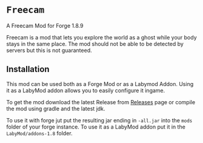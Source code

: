 # `Freecam`
A Freecam Mod for Forge 1.8.9

Freecam is a mod that lets you explore the world as a ghost while your body stays in the same place. The mod should not be able to be detected by servers but this is not guaranteed.

## Installation

This mod can be used both as a Forge Mod or as a Labymod Addon. Using it as a LabyMod addon allows you to easily configure it ingame.

To get the mod download the latest Release from [Releases](https://github.com/Duckulus/Freecam-1.8.9/releases) page or compile the mod using gradle and the latest jdk.

To use it with forge jut put the resulting jar ending in `-all.jar` into the `mods` folder of your forge instance. To use it as a LabyMod addon put it in the `LabyMod/addons-1.8` folder. 